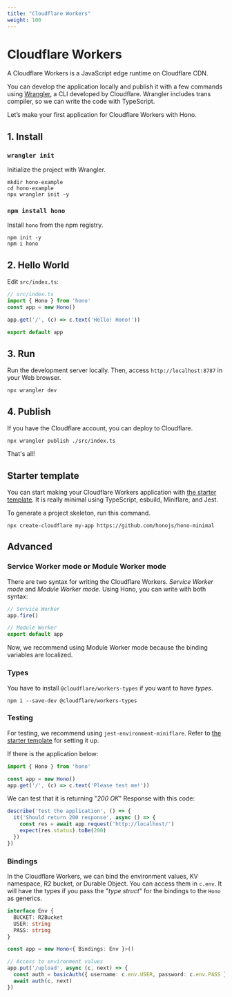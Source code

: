 ```yaml
---
title: "Cloudflare Workers"
weight: 100
---
```


# Cloudflare Workers

A Cloudflare Workers is a JavaScript edge runtime on Cloudflare CDN.

You can develop the application locally and publish it with a few commands using [Wrangler](https://developers.cloudflare.com/workers/wrangler/), a CLI developed by Cloudflare.
Wrangler includes trans compiler, so we can write the code with TypeScript.

Let’s make your first application for Cloudflare Workers with Hono.

## 1. Install

### `wrangler init`

Initialize the project with Wrangler.

```
mkdir hono-example
cd hono-example
npx wrangler init -y
```

### `npm install hono`

Install `hono` from the npm registry.

```
npm init -y
npm i hono
```

## 2. Hello World

Edit `src/index.ts`:

```ts
// src/index.ts
import { Hono } from 'hono'
const app = new Hono()

app.get('/', (c) => c.text('Hello! Hono!'))

export default app
```

## 3. Run

Run the development server locally. Then, access `http://localhost:8787` in your Web browser.

```
npx wrangler dev
```

## 4. Publish

If you have the Cloudflare account, you can deploy to Cloudflare.

```
npx wrangler publish ./src/index.ts
```

That's all!

## Starter template

You can start making your Cloudflare Workers application with [the starter template](https://github.com/honojs/hono-minimal). It is really minimal using TypeScript, esbuild, Miniflare, and Jest.

To generate a project skeleton, run this command.

```
npx create-cloudflare my-app https://github.com/honojs/hono-minimal
```

## Advanced

### Service Worker mode or Module Worker mode

There are two syntax for writing the Cloudflare Workers. *Service Worker mode* and *Module Worker mode*. Using Hono, you can write with both syntax:

```ts
// Service Worker
app.fire()
```

```ts
// Module Worker
export default app
```

Now, we recommend using Module Worker mode because the binding variables are localized.

### Types

You have to install `@cloudflare/workers-types` if you want to have *types*.

```
npm i --save-dev @cloudflare/workers-types
```

### Testing

For testing, we recommend using `jest-environment-miniflare`. Refer to [the starter template](https://github.com/honojs/hono-minimal) for setting it up.

If there is the application below:

```ts
import { Hono } from 'hono'

const app = new Hono()
app.get('/', (c) => c.text('Please test me!'))
```

We can test that it is returning "*200 OK*" Response with this code:


```ts
describe('Test the application', () => {
  it('Should return 200 response', async () => {
    const res = await app.request('http://localhost/')
    expect(res.status).toBe(200)
  })
})
```

### Bindings

In the Cloudflare Workers, we can bind the environment values, KV namespace, R2 bucket, or Durable Object. You can access them in `c.env`. It will have the types if you pass the "*type struct*" for the bindings to the `Hono` as generics.

```ts
interface Env {
  BUCKET: R2Bucket
  USER: string
  PASS: string
}

const app = new Hono<{ Bindings: Env }>()

// Access to environment values
app.put('/upload', async (c, next) => {
  const auth = basicAuth({ username: c.env.USER, password: c.env.PASS })
  await auth(c, next)
})
```
